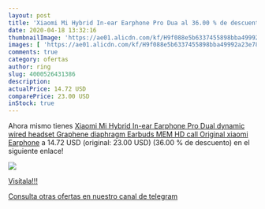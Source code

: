```yaml
---
layout: post
title: 'Xiaomi Mi Hybrid In-ear Earphone Pro Dua al 36.00 % de descuento'
date: 2020-04-18 13:32:16
thumbnailImage: 'https://ae01.alicdn.com/kf/H9f088e5b6337455898bba49992a23e78B/Xiaomi-Mi-Hybrid-In-ear-Earphone-Pro-Dual-dynamic-wired-headset-Graphene-diaphragm-Earbuds-MEM-HD.jpg_350x350._SL200_.jpg'
images: [ 'https://ae01.alicdn.com/kf/H9f088e5b6337455898bba49992a23e78B/Xiaomi-Mi-Hybrid-In-ear-Earphone-Pro-Dual-dynamic-wired-headset-Graphene-diaphragm-Earbuds-MEM-HD.jpg_350x350._SL200_.jpg' ]
comments: true
category: ofertas
author: ring
slug: 4000526431386
description:
actualPrice: 14.72 USD
comparePrice: 23.00 USD
inStock: true
---
```


Ahora mismo tienes [Xiaomi Mi Hybrid In-ear Earphone Pro Dual dynamic wired headset Graphene diaphragm Earbuds MEM HD call Original xiaomi Earphone](https://www.amazon.com/dp/4000526431386/?tag=redken08-20) a 14.72 USD (original: 23.00 USD) (36.00 %  de descuento) en el siguiente enlace!

[![](https://ae01.alicdn.com/kf/H9f088e5b6337455898bba49992a23e78B/Xiaomi-Mi-Hybrid-In-ear-Earphone-Pro-Dual-dynamic-wired-headset-Graphene-diaphragm-Earbuds-MEM-HD.jpg_350x350._SL200_.jpg)](https://www.amazon.com/dp/4000526431386/?tag=redken08-20)

[Visítala!!!](https://www.amazon.com/dp/4000526431386/?tag=redken08-20)

[Consulta otras ofertas en nuestro canal de telegram](https://t.me/s/ofertas25)

